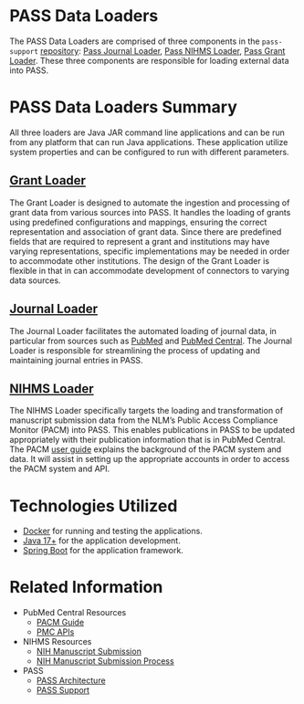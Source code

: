 # PASS Data Loaders

The PASS Data Loaders are comprised of three components in the `pass-support` [repository](https://github.com/eclipse-pass/pass-support): [Pass Journal Loader](https://github.com/eclipse-pass/pass-support/tree/main/pass-journal-loader), [Pass NIHMS Loader](https://github.com/eclipse-pass/pass-support/tree/main/pass-nihms-loader), [Pass Grant Loader](https://github.com/eclipse-pass/pass-support/tree/main/pass-grant-loader). These three components are responsible for loading external data into PASS.

# PASS Data Loaders Summary

All three loaders are Java JAR command line applications and can be run from any platform that can run Java applications. These application utilize system properties and can be configured to run with different parameters.

## [Grant Loader](./grant-loader.md)

The Grant Loader is designed to automate the ingestion and processing of grant data from various sources into PASS. It handles the loading of grants using predefined configurations and mappings, ensuring the correct representation and association of grant data. Since there are predefined fields that are required to represent a grant and institutions may have varying representations, specific implementations may be needed in order to accommodate other institutions. The design of the Grant Loader is flexible in that in can accommodate development of connectors to varying data sources.

## [Journal Loader](./journal-loader.md)

The Journal Loader facilitates the automated loading of journal data, in particular from sources such as [PubMed](https://pubmed.ncbi.nlm.nih.gov/) and [PubMed Central](https://www.ncbi.nlm.nih.gov/pmc/). The Journal Loader is responsible for streamlining the process of updating and maintaining journal entries in PASS.

## [NIHMS Loader](./nihms-loader.md)

The NIHMS Loader specifically targets the loading and transformation of manuscript submission data from the NLM’s Public Access Compliance Monitor (PACM) into PASS. This enables publications in PASS to be updated appropriately with their publication information that is in PubMed Central. The PACM [user guide](https://www.ncbi.nlm.nih.gov/pmc/utils/pacm/static/pacm-user-guide.pdf) explains the background of the PACM system and data. It will assist in setting up the appropriate accounts in order to access the PACM system and API.

# Technologies Utilized

- [Docker](https://www.docker.com/products/docker-desktop/) for running and testing the applications.
- [Java 17+](https://www.oracle.com/java/technologies/downloads/) for the application development.
- [Spring Boot](https://spring.io/projects/spring-boot) for the application framework.

# Related Information

- PubMed Central Resources
    - [PACM Guide](https://www.ncbi.nlm.nih.gov/pmc/utils/pacm/static/pacm-user-guide.pdf)
    - [PMC APIs](https://www.ncbi.nlm.nih.gov/pmc/tools/developers/#pmc-apis)
- NIHMS Resources
    - [NIH Manuscript Submission](https://www.nihms.nih.gov)
    - [NIH Manuscript Submission Process](https://www.nihms.nih.gov/about/overview/)
- PASS
  - [PASS Architecture](../../welcome-guide/deployment-architecture.md)
  - [PASS Support](https://github.com/eclipse-pass/pass-support)